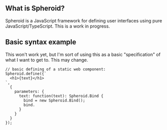 ## What is Spheroid?
Spheroid is a JavaScript framework for defining user interfaces using pure JavaScript/TypeScript. This is a work in progress.

## Basic syntax example
This won't work yet, but I'm sort of using this as a basic "specification" of what I want to get to. This may change.
```
// basic defining of a static web component:
Spheroid.define({`
  <h1>{text}</h1>
`,
  {
    parameters: {
      text: function(text): Spheroid.Bind {
        bind = new Spheroid.Bind();
        bind.
      }
    }
  }
});
```
